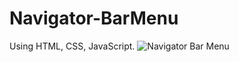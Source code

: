 # Navigator-BarMenu
Using HTML, CSS, JavaScript.
![Navigator Bar Menu](https://github.com/tatkrok/Navigator-BarMenu/assets/126569723/b495756e-c991-4c9f-9380-e6078fdff6aa)

